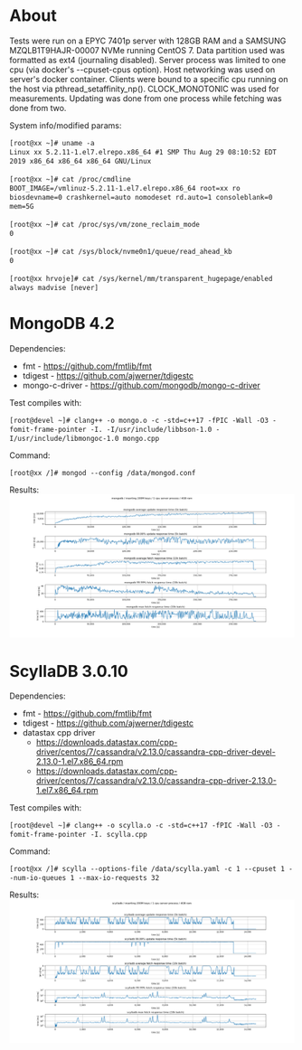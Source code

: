 # About

Tests were run on a EPYC 7401p server with 128GB RAM and a SAMSUNG MZQLB1T9HAJR-00007 NVMe running CentOS 7. Data partition used was formatted as ext4 (journaling disabled). Server process was limited to one cpu (via docker's --cpuset-cpus option). Host networking was used on server's docker container. Clients were bound to a specific cpu running on the host via pthread_setaffinity_np(). CLOCK_MONOTONIC was used for measurements. Updating was done from one process while fetching was done from two.

System info/modified params:

```
[root@xx ~]# uname -a
Linux xx 5.2.11-1.el7.elrepo.x86_64 #1 SMP Thu Aug 29 08:10:52 EDT 2019 x86_64 x86_64 x86_64 GNU/Linux

[root@xx ~]# cat /proc/cmdline
BOOT_IMAGE=/vmlinuz-5.2.11-1.el7.elrepo.x86_64 root=xx ro biosdevname=0 crashkernel=auto nomodeset rd.auto=1 consoleblank=0 mem=5G

[root@xx ~]# cat /proc/sys/vm/zone_reclaim_mode
0

[root@xx ~]# cat /sys/block/nvme0n1/queue/read_ahead_kb
0

[root@xx hrvoje]# cat /sys/kernel/mm/transparent_hugepage/enabled
always madvise [never]
```

# MongoDB 4.2

Dependencies:
 * fmt - https://github.com/fmtlib/fmt
 * tdigest - https://github.com/ajwerner/tdigestc
 * mongo-c-driver - https://github.com/mongodb/mongo-c-driver

Test compiles with:
```
[root@devel ~]# clang++ -o mongo.o -c -std=c++17 -fPIC -Wall -O3 -fomit-frame-pointer -I. -I/usr/include/libbson-1.0 -I/usr/include/libmongoc-1.0 mongo.cpp
```

Command:
```
[root@xx /]# mongod --config /data/mongod.conf
```

Results:
![MongoDB results](mongo_results.png?raw=true "MongoDB results")

# ScyllaDB 3.0.10

Dependencies:
 * fmt - https://github.com/fmtlib/fmt
 * tdigest - https://github.com/ajwerner/tdigestc
 * datastax cpp driver
   - https://downloads.datastax.com/cpp-driver/centos/7/cassandra/v2.13.0/cassandra-cpp-driver-devel-2.13.0-1.el7.x86_64.rpm
   - https://downloads.datastax.com/cpp-driver/centos/7/cassandra/v2.13.0/cassandra-cpp-driver-2.13.0-1.el7.x86_64.rpm

Test compiles with:
```
[root@devel ~]# clang++ -o scylla.o -c -std=c++17 -fPIC -Wall -O3 -fomit-frame-pointer -I. scylla.cpp
```

Command:
```
[root@xx /]# scylla --options-file /data/scylla.yaml -c 1 --cpuset 1 --num-io-queues 1 --max-io-requests 32
```

Results:
![ScyllaDB results](scylla_results.png?raw=true "ScyllaDB results")
